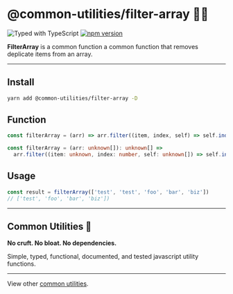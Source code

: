 # @common-utilities/filter-array 🧰🧹

![Typed with TypeScript](https://flat.badgen.net/badge/icon/Typed?icon=typescript&label&labelColor=blue&color=555555)
[![npm version](https://badge.fury.io/js/%40common-utilities%2Ffilter-array.svg)](https://badge.fury.io/js/%40common-utilities%2Ffilter-array)

**FilterArray** is a common function a common function that removes deplicate items from an array.

---

## Install

```bash
yarn add @common-utilities/filter-array -D
```

## Function

```typescript
const filterArray = (arr) => arr.filter((item, index, self) => self.indexOf(item) === index)
```

```typescript
const filterArray = (arr: unknown[]): unknown[] =>
  arr.filter((item: unknown, index: number, self: unknown[]) => self.indexOf(item) === index)
```

## Usage

```typescript
const result = filterArray(['test', 'test', 'foo', 'bar', 'biz'])
// ['test', 'foo', 'bar', 'biz'])
```

---

## Common Utilities 🧰

**No cruft. No bloat. No dependencies.**

Simple, typed, functional, documented, and tested javascript utility functions.

---

View other [common utilities](https://github.com/yowainwright/common-utilities).

